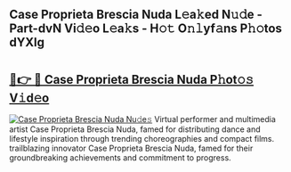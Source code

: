 ## Case Proprieta Brescia Nuda L𝚎a𝚔ed N𝚞𝚍e - Part-dvN Vi𝚍𝚎o L𝚎a𝚔s - H𝚘𝚝 O𝚗𝚕yf𝚊ns P𝚑𝚘tos dYXlg

# <h2><a href="http://kf3e2v.oniu.top/?m=Case+Proprieta+Brescia+Nuda">🔗👉 🔴 Case Proprieta Brescia Nuda P𝚑ot𝚘𝚜 V𝚒d𝚎o</a></h2>

[![Case Proprieta Brescia Nuda Nu𝚍e𝚜](https://i.imgur.com/0qMVB7G.gif)](http://kf3e2v.oniu.top/?m=Case+Proprieta+Brescia+Nuda)
Virtual performer and multimedia artist Case Proprieta Brescia Nuda, famed for distributing dance and lifestyle inspiration through trending choreographies and compact films. trailblazing innovator Case Proprieta Brescia Nuda, famed for their groundbreaking achievements and commitment to progress.  
